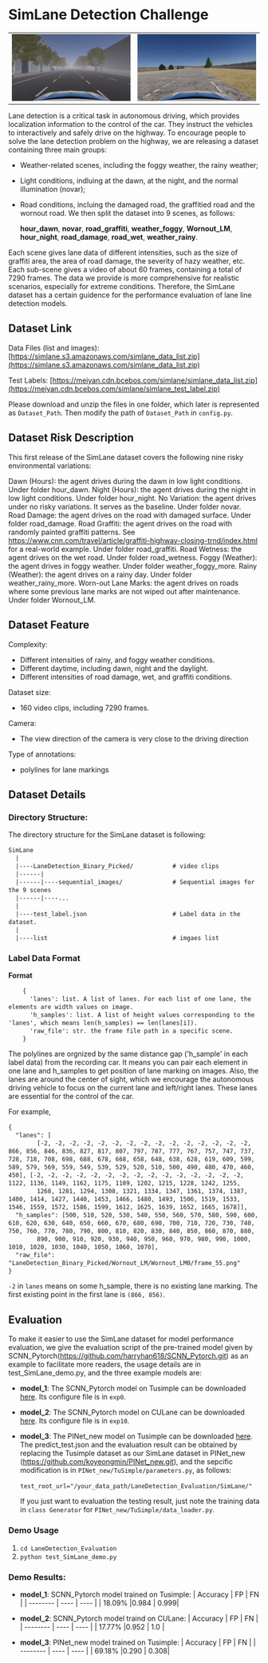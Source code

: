 # SimLane Detection Challenge


<table align="center">
<tr>
    <td align="center"><img src="./example/frame_26.png" width=450></td>
    <td align="center"><img src="./example/frame_16.png" width=450></td>
    
</tr>
  
</table>


Lane detection is a critical task in autonomous driving, which provides localization information to the control of the car. They instruct the vehicles to interactively and safely drive on the highway. To encourage people to solve the lane detection problem on the highway, we are releasing a dataset containing three main groups:  
- Weather-related scenes, including the foggy weather, the rainy weather; 
- Light conditions, indluing at the dawn, at the night, and the normal illumination (novar); 
- Road conditions, incluing the damaged road, the graffitied road and the wornout road. We then split the dataset into 9 scenes, as follows:

   **hour_dawn**,   **novar**,   **road_graffiti**,   **weather_foggy**,   **Wornout_LM**,   **hour_night**,   **road_damage**,   **road_wet**,   **weather_rainy**.

Each scene gives lane data of different intensities, such as the size of graffiti area, the area of road damage, the severity of hazy weather, etc. Each sub-scene gives a video of about 60 frames, containing a total of 7290 frames. The data we provide is more comprehensive for realistic scenarios, especially for extreme conditions. Therefore, the SimLane dataset has a certain guidence for the performance evaluation of lane line detection models. 

## Dataset Link

  Data Files (list and images): [https://simlane.s3.amazonaws.com/simlane_data_list.zip](https://simlane.s3.amazonaws.com/simlane_data_list.zip)
  
  Test Labels: [https://meiyan.cdn.bcebos.com/simlane/simlane_data_list.zip](https://meiyan.cdn.bcebos.com/simlane/simlane_test_label.zip)

Please download and unzip the files in one folder, which later is represented as `Dataset_Path`. Then modify the path of `Dataset_Path` in `config.py`.

## Dataset Risk Description

This first release of the SimLane dataset covers the following nine risky environmental variations:

Dawn (Hours): the agent drives during the dawn in low light conditions. Under folder hour_dawn.
Night (Hours): the agent drives during the night in low light conditions. Under folder hour_night.
No Variation: the agent drives under no risky variations. It serves as the baseline. Under folder novar.
Road Damage: the agent drives on the road with damaged surface. Under folder road_damage.
Road Graffiti: the agent drives on the road with randomly painted graffiti patterns. See https://www.cnn.com/travel/article/graffiti-highway-closing-trnd/index.html for a real-world example. Under folder road_graffiti.
Road Wetness: the agent drives on the wet road. Under folder road_wetness.
Foggy (Weather): the agent drives in foggy weather. Under folder weather_foggy_more.
Rainy (Weather): the agent drives on a rainy day. Under folder weather_rainy_more.
Worn-out Lane Marks: the agent drives on roads where some previous lane marks are not wiped out after maintenance. Under folder Wornout_LM.

## Dataset Feature
Complexity:
- Different intensities of rainy, and foggy weather conditions.
- Different daytime, including dawn, night and the daylight.
- Different intensities of road damage, wet, and graffiti conditions.

Dataset size:
- 160 video clips, including 7290 frames.

Camera:
- The view direction of the camera is very close to the driving direction

Type of annotations:
- polylines for lane markings

## Dataset Details

### Directory Structure:
The directory structure for the SimLane dataset is following:

    SimLane
      |
      |----LaneDetection_Binary_Picked/           # video clips
      |------|
      |------|----sequential_images/              # Sequential images for the 9 scenes
      |------|----...
      |
      |----test_label.json                        # Label data in the dataset. 
      |
      |----list                                   # imgaes list 


### Label Data Format

__Format__

```
    {
      'lanes': list. A list of lanes. For each list of one lane, the elements are width values on image.
      'h_samples': list. A list of height values corresponding to the 'lanes', which means len(h_samples) == len(lanes[i]).
      'raw_file': str. the frame file path in a specific scene.
    }
```


The polylines are orgnized by the same distance gap ('h_sample' in each label data) from the recording car. It means you can pair each element in one lane and h_samples to get position of lane marking on images. Also, the lanes are around the center of sight, which we encourage the autonomous driving vehicle to focus on the current lane and left/right lanes. These lanes are essential for the control of the car.

For example,
```
{
  "lanes": [
        [-2, -2, -2, -2, -2, -2, -2, -2, -2, -2, -2, -2, -2, -2, -2, 866, 856, 846, 836, 827, 817, 807, 797, 787, 777, 767, 757, 747, 737, 728, 718, 708, 698, 688, 678, 668, 658, 648, 638, 628, 619, 609, 599, 589, 579, 569, 559, 549, 539, 529, 520, 510, 500, 490, 480, 470, 460, 450], [-2, -2, -2, -2, -2, -2, -2, -2, -2, -2, -2, -2, -2, -2, -2, 1122, 1136, 1149, 1162, 1175, 1189, 1202, 1215, 1228, 1242, 1255, 
        1268, 1281, 1294, 1308, 1321, 1334, 1347, 1361, 1374, 1387, 1400, 1414, 1427, 1440, 1453, 1466, 1480, 1493, 1506, 1519, 1533, 1546, 1559, 1572, 1586, 1599, 1612, 1625, 1639, 1652, 1665, 1678]], 
  "h_samples": [500, 510, 520, 530, 540, 550, 560, 570, 580, 590, 600, 610, 620, 630, 640, 650, 660, 670, 680, 690, 700, 710, 720, 730, 740, 750, 760, 770, 780, 790, 800, 810, 820, 830, 840, 850, 860, 870, 880,
        890, 900, 910, 920, 930, 940, 950, 960, 970, 980, 990, 1000, 1010, 1020, 1030, 1040, 1050, 1060, 1070],
  "raw_file": "LaneDetection_Binary_Picked/Wornout_LM/Wornout_LM0/frame_55.png"
}
```
`-2` in `lanes` means on some h_sample, there is no existing lane marking. The first existing point in the first lane is `(866, 856)`.


## Evaluation

To make it easier to use the SimLane dataset for model performance evaluation, we give the evaluation script of the pre-trained model given by SCNN_Pytorch(https://github.com/harryhan618/SCNN_Pytorch.git) as an example to facilitate more readers, the usage details are in test_SimLane_demo.py, and the three example models are:

- **model_1**: The SCNN_Pytorch model on Tusimple can be downloaded [here](https://drive.google.com/open?id=1IwEenTekMt-t6Yr5WJUa9_kv4d_Pegd_Q). Its configure file is in `exp0`.
  
- **model_2**: The SCNN_Pytorch model on CULane can be downloaded [here](https://drive.google.com/open?id=1AZn23w8RbMh1P6lJcVcf6PcTIWJvQg9u). Its configure file is in `exp10`.
  
- **model_3**: The PINet_new model on Tusimple can be downloaded [here](https://github.com/koyeongmin/PINet_new/tree/master/TuSimple/savefile/0_tensor(0.5242)_lane_detection_network.pkl). The predict_test.json and the evaluation result can be obtained by replacing the Tusimple dataset as our SimLane dataset in PINet_new (https://github.com/koyeongmin/PINet_new.git), and the sepcific modification is in `PINet_new/TuSimple/parameters.py`, as follows:
  
   `test_root_url="/your_data_path/LaneDetection_Evaluation/SimLane/"`

   If you just want to evaluation the testing result, just note the training data in `class Generator` for `PINet_new/TuSimple/data_loader.py`.
  
        
### Demo Usage
  
  1. `cd LaneDetection_Evaluation`
  2. `python test_SimLane_demo.py`
   

### Demo Results:

- **model_1**: SCNN_Pytorch model trained on Tusimple:
   | Accuracy | FP   | FN   |
   | -------- | ---- | ---- |
   | 18.09%   |0.984 | 0.999|
    
- **model_2**: SCNN_Pytorch model traind on CULane:
   | Accuracy | FP   | FN   |
   | -------- | ---- | ---- |
   | 17.77%   |0.952 | 1.0  |
    
- **model_3**: PINet_new model trained on Tusimple:
   | Accuracy | FP   | FN   |
   | -------- | ---- | ---- |
   | 69.18%   |0.290 | 0.308|

